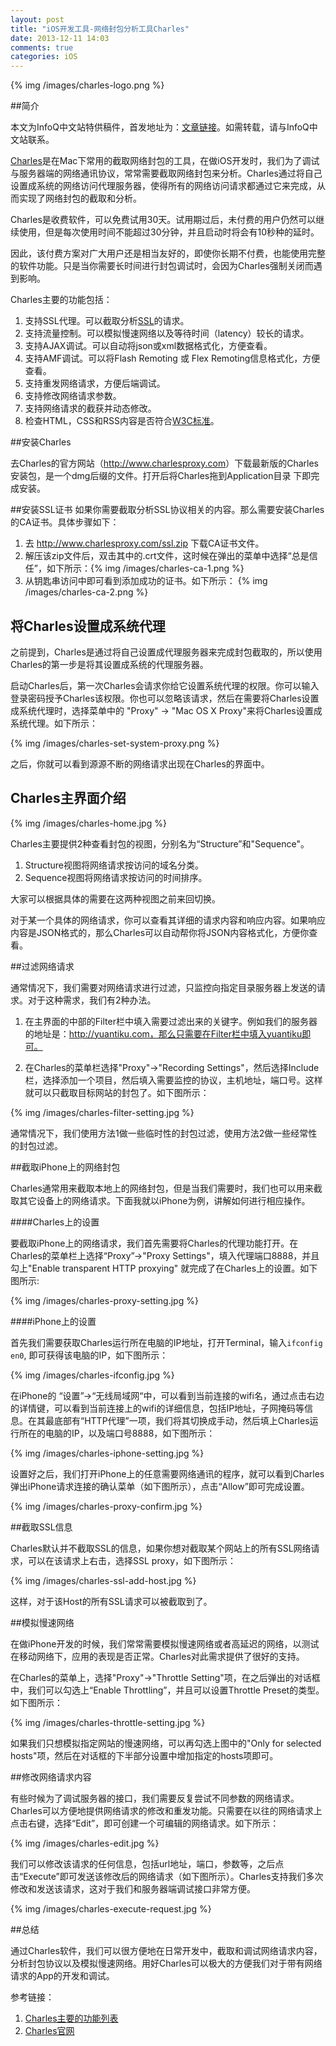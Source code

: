 ```yaml
---
layout: post
title: "iOS开发工具-网络封包分析工具Charles"
date: 2013-12-11 14:03
comments: true
categories: iOS
---
```


{% img /images/charles-logo.png %}

##简介

本文为InfoQ中文站特供稿件，首发地址为：[文章链接](http://www.infoq.com/cn/articles/network-packet-analysis-tool-charles)。如需转载，请与InfoQ中文站联系。


[Charles](http://www.charlesproxy.com/)是在Mac下常用的截取网络封包的工具，在做iOS开发时，我们为了调试与服务器端的网络通讯协议，常常需要截取网络封包来分析。Charles通过将自己设置成系统的网络访问代理服务器，使得所有的网络访问请求都通过它来完成，从而实现了网络封包的截取和分析。

Charles是收费软件，可以免费试用30天。试用期过后，未付费的用户仍然可以继续使用，但是每次使用时间不能超过30分钟，并且启动时将会有10秒种的延时。

因此，该付费方案对广大用户还是相当友好的，即使你长期不付费，也能使用完整的软件功能。只是当你需要长时间进行封包调试时，会因为Charles强制关闭而遇到影响。

Charles主要的功能包括：

 1. 支持SSL代理。可以截取分析[SSL](http://zh.wikipedia.org/wiki/%E5%AE%89%E5%85%A8%E5%A5%97%E6%8E%A5%E5%B1%82)的请求。
 1. 支持流量控制。可以模拟慢速网络以及等待时间（latency）较长的请求。
 1. 支持AJAX调试。可以自动将json或xml数据格式化，方便查看。
 1. 支持AMF调试。可以将Flash Remoting 或 Flex Remoting信息格式化，方便查看。
 1. 支持重发网络请求，方便后端调试。
 1. 支持修改网络请求参数。
 1. 支持网络请求的截获并动态修改。
 1. 检查HTML，CSS和RSS内容是否符合[W3C标准](http://validator.w3.org/)。

<!-- more -->

##安装Charles

去Charles的官方网站（<http://www.charlesproxy.com>）下载最新版的Charles安装包，是一个dmg后缀的文件。打开后将Charles拖到Application目录 下即完成安装。

##安装SSL证书
如果你需要截取分析SSL协议相关的内容。那么需要安装Charles的CA证书。具体步骤如下：

 1. 去 <http://www.charlesproxy.com/ssl.zip> 下载CA证书文件。
 2. 解压该zip文件后，双击其中的.crt文件，这时候在弹出的菜单中选择“总是信任”，如下所示：{% img /images/charles-ca-1.png %}
 3. 从钥匙串访问中即可看到添加成功的证书。如下所示：
{% img /images/charles-ca-2.png %}
 
## 将Charles设置成系统代理

之前提到，Charles是通过将自己设置成代理服务器来完成封包截取的，所以使用Charles的第一步是将其设置成系统的代理服务器。

启动Charles后，第一次Charles会请求你给它设置系统代理的权限。你可以输入登录密码授予Charles该权限。你也可以忽略该请求，然后在需要将Charles设置成系统代理时，选择菜单中的 "Proxy" -> "Mac OS X Proxy"来将Charles设置成系统代理。如下所示：

{% img /images/charles-set-system-proxy.png %}

之后，你就可以看到源源不断的网络请求出现在Charles的界面中。

## Charles主界面介绍

{% img /images/charles-home.jpg %}

Charles主要提供2种查看封包的视图，分别名为“Structure”和"Sequence"。 

 1. Structure视图将网络请求按访问的域名分类。
 2. Sequence视图将网络请求按访问的时间排序。

大家可以根据具体的需要在这两种视图之前来回切换。

对于某一个具体的网络请求，你可以查看其详细的请求内容和响应内容。如果响应内容是JSON格式的，那么Charles可以自动帮你将JSON内容格式化，方便你查看。

##过滤网络请求

通常情况下，我们需要对网络请求进行过滤，只监控向指定目录服务器上发送的请求。对于这种需求，我们有2种办法。

 1. 在主界面的中部的Filter栏中填入需要过滤出来的关键字。例如我们的服务器的地址是：http://yuantiku.com，那么只需要在Filter栏中填入yuantiku即可。
 
 2. 在Charles的菜单栏选择"Proxy"->"Recording Settings"，然后选择Include栏，选择添加一个项目，然后填入需要监控的协议，主机地址，端口号。这样就可以只截取目标网站的封包了。如下图所示：

{% img /images/charles-filter-setting.jpg %}

通常情况下，我们使用方法1做一些临时性的封包过滤，使用方法2做一些经常性的封包过滤。

##截取iPhone上的网络封包

Charles通常用来截取本地上的网络封包，但是当我们需要时，我们也可以用来截取其它设备上的网络请求。下面我就以iPhone为例，讲解如何进行相应操作。

####Charles上的设置

要截取iPhone上的网络请求，我们首先需要将Charles的代理功能打开。在Charles的菜单栏上选择“Proxy”->"Proxy Settings"，填入代理端口8888，并且勾上"Enable transparent HTTP proxying" 就完成了在Charles上的设置。如下图所示:

{% img /images/charles-proxy-setting.jpg %}

####iPhone上的设置

首先我们需要获取Charles运行所在电脑的IP地址，打开Terminal，输入`ifconfig en0`, 即可获得该电脑的IP，如下图所示：

{% img /images/charles-ifconfig.jpg %}

在iPhone的 “设置”->“无线局域网“中，可以看到当前连接的wifi名，通过点击右边的详情键，可以看到当前连接上的wifi的详细信息，包括IP地址，子网掩码等信息。在其最底部有“HTTP代理”一项，我们将其切换成手动，然后填上Charles运行所在的电脑的IP，以及端口号8888，如下图所示：

{% img /images/charles-iphone-setting.jpg %}

设置好之后，我们打开iPhone上的任意需要网络通讯的程序，就可以看到Charles弹出iPhone请求连接的确认菜单（如下图所示），点击“Allow”即可完成设置。

{% img /images/charles-proxy-confirm.jpg %}

##截取SSL信息

Charles默认并不截取SSL的信息，如果你想对截取某个网站上的所有SSL网络请求，可以在该请求上右击，选择SSL proxy，如下图所示：

{% img /images/charles-ssl-add-host.jpg %}

这样，对于该Host的所有SSL请求可以被截取到了。

##模拟慢速网络

在做iPhone开发的时候，我们常常需要模拟慢速网络或者高延迟的网络，以测试在移动网络下，应用的表现是否正常。Charles对此需求提供了很好的支持。

在Charles的菜单上，选择"Proxy"->"Throttle Setting"项，在之后弹出的对话框中，我们可以勾选上“Enable Throttling”，并且可以设置Throttle Preset的类型。如下图所示：

{% img /images/charles-throttle-setting.jpg %}

如果我们只想模拟指定网站的慢速网络，可以再勾选上图中的"Only for selected hosts"项，然后在对话框的下半部分设置中增加指定的hosts项即可。

##修改网络请求内容

有些时候为了调试服务器的接口，我们需要反复尝试不同参数的网络请求。Charles可以方便地提供网络请求的修改和重发功能。只需要在以往的网络请求上点击右键，选择“Edit”，即可创建一个可编辑的网络请求。如下所示：

{% img /images/charles-edit.jpg %}

我们可以修改该请求的任何信息，包括url地址，端口，参数等，之后点击“Execute”即可发送该修改后的网络请求（如下图所示）。Charles支持我们多次修改和发送该请求，这对于我们和服务器端调试接口非常方便。

{% img /images/charles-execute-request.jpg %}

##总结

通过Charles软件，我们可以很方便地在日常开发中，截取和调试网络请求内容，分析封包协议以及模拟慢速网络。用好Charles可以极大的方便我们对于带有网络请求的App的开发和调试。

参考链接：

 1. [Charles主要的功能列表](http://www.charlesproxy.com/overview/about-charles/)
 1. [Charles官网](http://www.charlesproxy.com/)